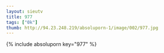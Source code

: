 ```yaml
--- 
layout: sieutv
title: 977
tags: ["0k"]
thumb: http://94.23.248.219/absoluporn-1/image/002/977.jpg
---
```

{% include absoluporn key="977" %} 
